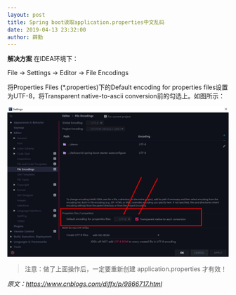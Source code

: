 ```yaml
---
layout: post
title: Spring boot读取application.properties中文乱码
date: 2019-04-13 23:32:00
author: 薛勤
---
```

**解决方案**
在IDEA环境下：

File -> Settings -> Editor -> File Encodings

将Properties Files (*.properties)下的Default encoding for properties files设置为UTF-8，将Transparent native-to-ascii conversion前的勾选上。如图所示：

![](./20190413Springboot读取applicationproperties中文乱码/1136672-20190413233056897-401978446.jpg)

> 注意：做了上面操作后，一定要重新创建 application.properties 才有效！

*原文：https://www.cnblogs.com/diffx/p/9866717.html*

